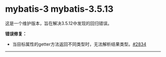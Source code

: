 # mybatis-3 mybatis-3.5.13
这是一个维护版本，旨在解决3.5.12中发现的回归错误。

**错误修复：**

- 当目标属性的getter方法返回不同类型时，无法解析结果类型。[#2834](https://github.com/mybatis/mybatis-3/issues/2834)

---

